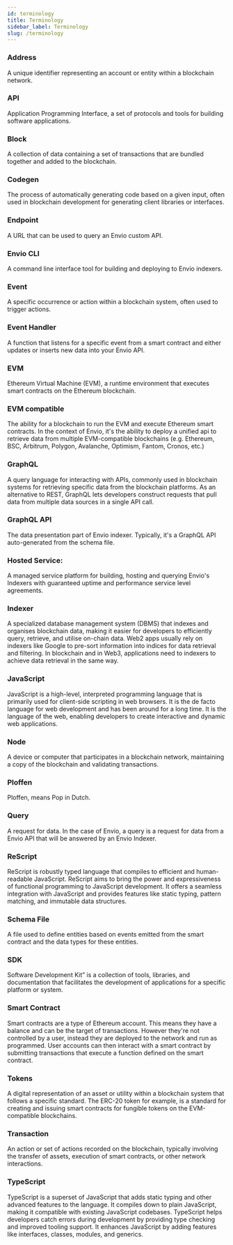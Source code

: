 ```yaml
---
id: terminology
title: Terminology
sidebar_label: Terminology
slug: /terminology
---
```


### Address
A unique identifier representing an account or entity within a blockchain network.
### API
Application Programming Interface, a set of protocols and tools for building software applications.
### Block
A collection of data containing a set of transactions that are bundled together and added to the blockchain.
### Codegen
The process of automatically generating code based on a given input, often used in blockchain development for generating client libraries or interfaces.
### Endpoint
A URL that can be used to query an Envio custom API.
### Envio CLI
A command line interface tool for building and deploying to Envio indexers.
### Event
A specific occurrence or action within a blockchain system, often used to trigger actions.
### Event Handler
A function that listens for a specific event from a smart contract and either updates or inserts new data into your Envio API.
### EVM
Ethereum Virtual Machine (EVM), a runtime environment that executes smart contracts on the Ethereum blockchain.
### EVM compatible
The ability for a blockchain to run the EVM and execute Ethereum smart contracts. In the context of Envio, it's the ability to deploy a unified api to retrieve data from multiple EVM-compatible blockchains (e.g. Ethereum, BSC, Arbitrum, Polygon, Avalanche, Optimism, Fantom, Cronos, etc.) 
### GraphQL
A query language for interacting with APIs, commonly used in blockchain systems for retrieving specific data from the blockchain platforms. As an alternative to REST, GraphQL lets developers construct requests that pull data from multiple data sources in a single API call.
### GraphQL API
The data presentation part of Envio indexer. Typically, it's a GraphQL API auto-generated from the schema file.
### Hosted Service: 
A managed service platform for building, hosting and querying Envio's Indexers with guaranteed uptime and performance service level agreements. 
### Indexer 
A specialized database management system (DBMS) that indexes and organises blockchain data, making it easier for developers to efficiently query, retrieve, and utilise on-chain data. Web2 apps usually rely on indexers like Google to pre-sort information into indices for data retrieval and filtering. In blockchain and in Web3, applications need to indexers to achieve data retrieval in the same way.
### JavaScript
JavaScript is a high-level, interpreted programming language that is primarily used for client-side scripting in web browsers. It is the de facto language for web development and has been around for a long time. It is the language of the web, enabling developers to create interactive and dynamic web applications.
### Node
A device or computer that participates in a blockchain network, maintaining a copy of the blockchain and validating transactions.
### Ploffen
Ploffen, means Pop in Dutch.
### Query
A request for data. In the case of Envio, a query is a request for data from a Envio API that will be answered by an Envio Indexer.
### ReScript
ReScript is robustly typed language that compiles to efficient and human-readable JavaScript. ReScript aims to bring the power and expressiveness of functional programming to JavaScript development. It offers a seamless integration with JavaScript and provides features like static typing, pattern matching, and immutable data structures.
### Schema File
A file used to define entities based on events emitted from the smart contract and the data types for these entities.
### SDK
Software Development Kit” is a collection of tools, libraries, and documentation that facilitates the development of applications for a specific platform or system.
### Smart Contract
Smart contracts are a type of Ethereum account. This means they have a balance and can be the target of transactions. However they're not controlled by a user, instead they are deployed to the network and run as programmed. User accounts can then interact with a smart contract by submitting transactions that execute a function defined on the smart contract.
### Tokens
A digital representation of an asset or utility within a blockchain system that follows a specific standard. The ERC-20 token for example, is a standard for creating and issuing smart contracts for fungible tokens on the EVM-compatible blockchains.
### Transaction
An action or set of actions recorded on the blockchain, typically involving the transfer of assets, execution of smart contracts, or other network interactions.
### TypeScript
TypeScript is a superset of JavaScript that adds static typing and other advanced features to the language. It compiles down to plain JavaScript, making it compatible with existing JavaScript codebases. TypeScript helps developers catch errors during development by providing type checking and improved tooling support. It enhances JavaScript by adding features like interfaces, classes, modules, and generics.













